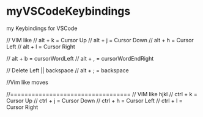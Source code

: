 # myVSCodeKeybindings
my Keybindings for VSCode


// VIM like 
// alt + k = Cursor Up
// alt + j = Cursor Down
// alt + h = Cursor Left
// alt + l = Cursor Right

// alt + b  = cursorWordLeft
// alt + , = cursorWordEndRight

// Delete Left || backspace
// alt + ; = backspace 

//Vim like moves

  //==================================
  // VIM like hjkl
  // ctrl + k = Cursor Up
  // ctrl + j = Cursor Down
  // ctrl + h = Cursor Left
  // ctrl + l = Cursor Right
